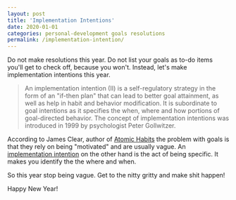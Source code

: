 ```yaml
---
layout: post
title: 'Implementation Intentions'
date: 2020-01-01
categories: personal-development goals resolutions
permalink: /implementation-intention/
---
```


Do not make resolutions this year. Do not list your goals as to-do items you'll get to check off, because you won't. Instead, let's make implementation intentions this year. 

> An implementation intention (II) is a self-regulatory strategy in the form of an "if-then plan" that can lead to better goal attainment, as well as help in habit and behavior modification. It is subordinate to goal intentions as it specifies the when, where and how portions of goal-directed behavior. The concept of implementation intentions was introduced in 1999 by psychologist Peter Gollwitzer.

According to James Clear, author of [Atomic Habits](https://www.amazon.com/Atomic-habit-James-Clear/dp/B07XVLMQGV?pf_rd_p=dd4f5b57-ba5b-418b-a348-64ec62df14cc&pd_rd_wg=jPpdj&pf_rd_r=6HG4WGTPH8VT7WWGDGHM&ref_=pd_gw_cr_simh&pd_rd_w=NE3tn&pd_rd_r=49c08fc4-5879-4114-b422-139b269b4f1a) the problem with goals is that they rely on being "motivated" and are usually vague. An [implementation intention](https://jamesclear.com/implementation-intentions) on the other hand is the act of being specific. It makes you identify the the where and when.

So this year stop being vague. Get to the nitty gritty and make shit happen!

Happy New Year!
